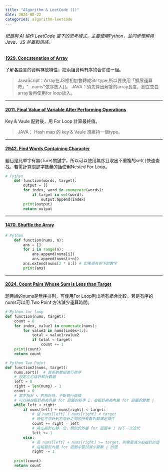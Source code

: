 ```yaml
---
title: "Algorithm & LeetCode (1)"
date: 2024-08-22
categories: algorithm-leetcode
---
```


###### 紀錄與 AI 協作 LeetCode 當下的思考模式，主要使用Python，並同步理解與 Java、JS 差異和語感。


<!-- #### []() -->
#### [1929. Concatenation of Array](https://leetcode.com/problems/concatenation-of-array/description/)

了解各語言的資料存放特性，把兩組資料有序的合併成一組。  
>JavaScript：Array在JS裡相加會轉成Str type,所以要使用「擴展運算符」"...nums"依序放入[]。
>JAVA：須先算出解答的array長度，創立空白array後再使用for loop放入。

***

#### [2011. Final Value of Variable After Performing Operations](https://leetcode.com/problems/final-value-of-variable-after-performing-operations/description/)

Key & Vaule 配對後，用 For Loop 計算最終值。
>JAVA： Hash map 的 key & Vaule 須維持一個type。

***

#### [2942. Find Words Containing Character](https://leetcode.com/problems/find-words-containing-character/description/)  

題目是此單字有無(Ture)關鍵字，所以可以使用無序且取出不重複的set( )快速查找。若需計算關鍵字數量的話使用Nested For Loop。

```python
# Python
    def function(words, target):
        output = []
        for index, word in enumerate(words):
            if target in set(word):
                output.append(index)
        print(output)
        return output
```

***

#### [1470. Shuffle the Array](https://leetcode.com/problems/shuffle-the-array/description/)

```python
# Python
    def function(nums, n):
        ans = []
        for i in range(n):
            ans.append(nums[i])
            ans.append(nums[i+n])
        ans.extend(nums[2 * n:]) # 如果還有剩下的數字
        print(ans)
```

***

#### [2824. Count Pairs Whose Sum is Less than Target](https://leetcode.com/problems/count-pairs-whose-sum-is-less-than-target/description/)

題目給的nums是無序排列，可使用For Loop列出所有組合比較。若是有序的nums可以用 Two Point 方法減少運算時間。

```python
# Python for loop
def function(nums, target):
    count = 0
    for index, value1 in enumerate(nums):
        for value2 in nums[index+1:]:
            total = value1+value2
            if total < target:
                count += 1
    print(count)
    return count
```
```python
# Python Two Point
def function2(nums, target):
    nums.sort()  # 首先對數組進行排序
    # 設定左右指針和計數器
    left = 0
    right = len(nums) - 1
    count = 0
    # 當左指針 < 右指針時，不斷執行循環
    # 可以將左指針視為外層 for 迴圈的基準 i，右指針視為內層 for 迴圈的變數 j
    while left < right:
        if nums[left] + nums[right] < target:
            # 當 nums[left] + nums[right] < target
            # 時從左指針到右指針之間的所有數對都滿足條件
            count += right - left
            # 將左指針右移一位，類似於外層 for 迴圈中 i 的下一次迭代
            left += 1
        else:
            # 若 nums[left] + nums[right] >= target，則需要減少右指針的值
            # 這相當於內層 for 迴圈中嘗試減小變數 j 的值
            right -= 1
    
    print(count)
    return count
```


